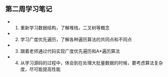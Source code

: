 ## 第二周学习笔记

- 1. 重新学习数据结构，了解堆栈，二叉树等概念
- 2. 学习广度优先遍历，了解各种遍历算法的共同点和不同点
- 3. 跟着老师通过代码实现广度优先遍历和A*遍历算法
- 4. 从学习源码的过程中，体会到在处理大批量数据的时候，要考虑算法复杂度，尽可能提高性能